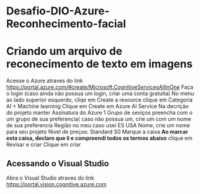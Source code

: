 # Desafio-DIO-Azure-Reconhecimento-facial

# Criando um arquivo de reconecimento de texto em imagens

Acesse o Azure atraves do link https://portal.azure.com/#create/Microsoft.CognitiveServicesAllInOne
Faça o login (caso ainda não possua um login, criar uma conta gratuita)
No menu ao lado superior esquerdo, cliqe em Create a resource
clique em Categoria AI + Machine learning
Clique em Create em Azure AI Service
Na decrição do projeto manter Assinatura do Azure 1
Grupo de seviços preencha com o um grupo de sua preferencia( caso não possua um, crie um com um nome de sua preferencia
Região no meu caso usei ES USA
Nome, crie um nome para seu projeto
Nivel de preços: Standard S0
Marque a caixa **Ao marcar esta caixa, declaro que li e compreendi todos os termos abaixo**
clique em Revisar e criar
Clique em criar

## Acessando o Visual Studio

Abra o Visual Studio atraves do link https://portal.vision.cognitive.azure.com

